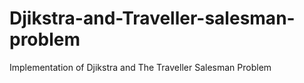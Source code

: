 # Djikstra-and-Traveller-salesman-problem
Implementation of Djikstra and The Traveller Salesman Problem
